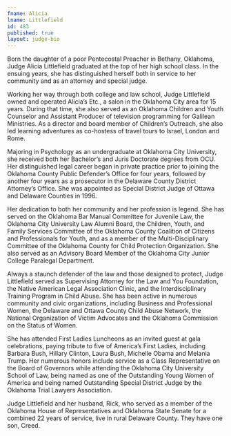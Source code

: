 ```yaml
---
fname: Alicia
lname: Littlefield
id: 483
published: true
layout: judge-bio
---
```


Born the daughter of a poor Pentecostal Preacher in Bethany, Oklahoma, Judge Alicia Littlefield graduated at the top of her high school class.  In the ensuing years, she has distinguished herself both in service to her community and as an attorney and special judge.

Working her way through both college and law school, Judge Littlefield owned and operated Alicia’s Etc., a salon in the Oklahoma City area for 15 years.  During that time, she also served as an Oklahoma Children and Youth Counselor and Assistant Producer of television programming for Galilean Ministries.  As a director and board member of Children’s Outreach, she also led learning adventures as co-hostess of travel tours to Israel, London and Rome.

Majoring in Psychology as an undergraduate at Oklahoma City University, she received both her Bachelor’s and Juris Doctorate degrees from OCU.  Her distinguished legal career began in private practice prior to joining the Oklahoma County Public Defender’s Office for four years, followed by another four years as a prosecutor in the Delaware County District Attorney’s Office.   She was appointed as Special District Judge of Ottawa and Delaware Counties in 1996.

Her dedication to both her community and her profession is legend.  She has served on the Oklahoma Bar Manual Committee for Juvenile Law, the Oklahoma City University Law Alumni Board, the Children, Youth, and Family Services Committee of the Oklahoma County Coalition of Citizens and Professionals for Youth, and as a member of the Multi-Disciplinary Committee of the Oklahoma County for Child Protection Organization.  She also served as an Advisory Board Member of the Oklahoma City Junior College Paralegal Department.

Always a staunch defender of the law and those designed to protect, Judge Littlefield served as Supervising Attorney for the Law and You Foundation, the Native American Legal Association Clinic, and the Interdisciplinary Training Program in Child Abuse.  She has been active in numerous community and civic organizations, including Business and Professional Women, the Delaware and Ottawa County Child Abuse Network, the National Organization of Victim Advocates and the Oklahoma Commission on the Status of Women.

She has attended First Ladies Luncheons as an invited guest at gala celebrations, paying tribute to five of  America’s First Ladies, including Barbara Bush, Hillary Clinton, Laura Bush, Michelle Obama and Melania Trump.  Her numerous honors include service as a Class Representative on the Board of Governors while attending the Oklahoma City University School of Law, being named as one of the Outstanding Young Women of America and being named Outstanding Special District Judge by the Oklahoma Trial Lawyers Association.

Judge Littlefield and her husband, Rick, who served as a member of the Oklahoma House of Representatives and Oklahoma State Senate for a combined 22 years of service, live in rural Delaware County.  They have one son, Creed.

